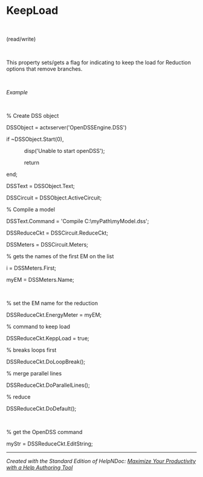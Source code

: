 # KeepLoad

&nbsp;

(read/write)

&nbsp;

This property sets/gets a flag for indicating to keep the load for Reduction options that remove branches.

&nbsp;

*Example*

&nbsp;

% Create DSS object

DSSObject = actxserver('OpenDSSEngine.DSS')

if ~DSSObject.Start(0),

&nbsp; &nbsp; &nbsp; &nbsp; &nbsp; &nbsp; disp('Unable to start openDSS');

&nbsp; &nbsp; &nbsp; &nbsp; &nbsp; &nbsp; return

end;

DSSText = DSSObject.Text;

DSSCircuit = DSSObject.ActiveCircuit;

% Compile a model &nbsp; &nbsp;

DSSText.Command = 'Compile C:\\myPath\\myModel.dss';

DSSReduceCkt = DSSCircuit.ReduceCkt;

DSSMeters = DSSCircuit.Meters;

% gets the names of the first EM on the list

i = DSSMeters.First;

myEM = DSSMeters.Name;

&nbsp;

% set the EM name for the reduction

DSSReduceCkt.EnergyMeter = myEM;

% command to keep load&nbsp;

DSSReduceCkt.KeppLoad = true;

% breaks loops first

DSSReduceCkt.DoLoopBreak();

% merge parallel lines

DSSReduceCkt.DoParallelLines();

% reduce&nbsp;

DSSReduceCkt.DoDefault();

&nbsp;

% get the OpenDSS command

myStr = DSSReduceCkt.EditString;

***
_Created with the Standard Edition of HelpNDoc: [Maximize Your Productivity with a Help Authoring Tool](<https://www.helpauthoringsoftware.com/articles/what-is-a-help-authoring-tool/>)_
